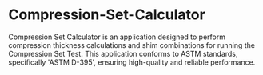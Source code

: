 # Compression-Set-Calculator
Compression Set Calculator is an application designed to perform compression thickness calculations and shim combinations for running the Compression Set Test. This application conforms to ASTM standards, specifically 'ASTM D-395', ensuring high-quality and reliable performance.
